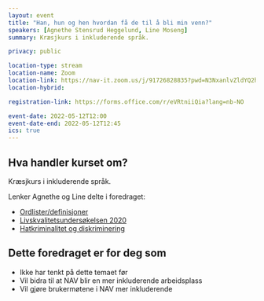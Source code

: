 ```yaml
---
layout: event
title: "Han, hun og hen hvordan få de til å bli min venn?"
speakers: [Agnethe Stensrud Heggelund, Line Moseng]
summary: Kræsjkurs i inkluderende språk.

privacy: public

location-type: stream
location-name: Zoom
location-link: https://nav-it.zoom.us/j/91726828835?pwd=N3NxanlvZldYQ2hnWE5OV1JZOGZYQT09
location-hybrid: 

registration-link: https://forms.office.com/r/eVRtniiQia?lang=nb-NO

event-date: 2022-05-12T12:00
event-date-end: 2022-05-12T12:45
ics: true
---
```

## Hva handler kurset om?
Kræsjkurs i inkluderende språk.

Lenker Agnethe og Line delte i foredraget:
- [Ordlister/definisjoner](https://bufdir.no/lhbt/LHBT_ordlista/)
- [Livskvalitetsundersøkelsen 2020](https://www.ssb.no/sosiale-forhold-og-kriminalitet/artikler-og-publikasjoner/1-av-3-skeive-lite-tilfreds-med-egen-psykisk-helse)
- [Hatkriminalitet og diskriminering](https://www.bufdir.no/Statistikk_og_analyse/lhbtiq/Hatkriminalitet_og_diskriminering/)

## Dette foredraget er for deg som
- Ikke har tenkt på dette temaet før
- Vil bidra til at NAV blir en mer inkluderende arbeidsplass
- Vil gjøre brukermøtene i NAV mer inkluderende
